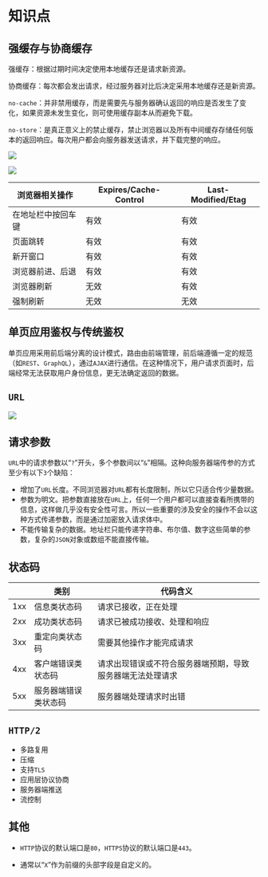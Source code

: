 # 知识点

## 强缓存与协商缓存

强缓存：根据过期时间决定使用本地缓存还是请求新资源。

协商缓存：每次都会发出请求，经过服务器对比后决定采用本地缓存还是新资源。

`no-cache`：并非禁用缓存，而是需要先与服务器确认返回的响应是否发生了变化，如果资源未发生变化，则可使用缓存副本从而避免下载。

`no-store`：是真正意义上的禁止缓存，禁止浏览器以及所有中间缓存存储任何版本的返回响应。每次用户都会向服务器发送请求，并下载完整的响应。

![](/skill-blog/img/0017.png)

![](/skill-blog/img/0018.png)

| 浏览器相关操作     | Expires/Cache-Control | Last-Modified/Etag |
| ------------------ | --------------------- | ------------------ |
| 在地址栏中按回车键 | 有效                  | 有效               |
| 页面跳转           | 有效                  | 有效               |
| 新开窗口           | 有效                  | 有效               |
| 浏览器前进、后退   | 有效                  | 有效               |
| 浏览器刷新         | 无效                  | 有效               |
| 强制刷新           | 无效                  | 无效               |

## 单页应用鉴权与传统鉴权

单页应用采用前后端分离的设计模式，路由由前端管理，前后端遵循一定的规范（如`REST`、`GraphQL`），通过`AJAX`进行通信。在这种情况下，用户请求页面时，后端经常无法获取用户身份信息，更无法确定返回的数据。

## `URL`

![](/skill-blog/img/0045.png)

## 请求参数

`URL`中的请求参数以“`?`”开头，多个参数间以“`&`”相隔。这种向服务器端传参的方式至少有以下`3`个缺陷：

- 增加了`URL`长度。不同浏览器对`URL`都有长度限制，所以它只适合传少量数据。
- 参数为明文。把参数直接放在`URL`上，任何一个用户都可以直接查看所携带的信息，这样做几乎没有安全性可言。所以一些重要的涉及安全的操作不会以这种方式传递参数，而是通过加密放入请求体中。
- 不能传输复杂的数据。地址栏只能传递字符串、布尔值、数字这些简单的参数，复杂的`JSON`对象或数组不能直接传输。

## 状态码

|      | 类别                 | 代码含义                                                   |
| ---- | -------------------- | ---------------------------------------------------------- |
| 1xx  | 信息类状态码         | 请求已接收，正在处理                                       |
| 2xx  | 成功类状态码         | 请求已被成功接收、处理和响应                               |
| 3xx  | 重定向类状态码       | 需要其他操作才能完成请求                                   |
| 4xx  | 客户端错误类状态码   | 请求出现错误或不符合服务器端预期，导致服务器端无法处理请求 |
| 5xx  | 服务器端错误类状态码 | 服务器端处理请求时出错                                     |

## `HTTP/2`

- 多路复用
- 压缩
- 支持`TLS`
- 应用层协议协商
- 服务器端推送
- 流控制

## 其他

- `HTTP`协议的默认端口是`80`，`HTTPS`协议的默认端口是`443`。

- 通常以“`X`”作为前缀的头部字段是自定义的。

